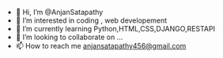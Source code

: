 - 👋 Hi, I’m @AnjanSatapathy
- 👀 I’m interested in coding , web developement
- 🌱 I’m currently learning Python,HTML,CSS,DJANGO,RESTAPI
- 💞️ I’m looking to collaborate on ...
- 📫 How to reach me anjansatapathy456@gmail.com

<!---
AnjanSatapathy/AnjanSatapathy is a ✨ special ✨ repository because its `README.md` (this file) appears on your GitHub profile.
You can click the Preview link to take a look at your changes.
--->
